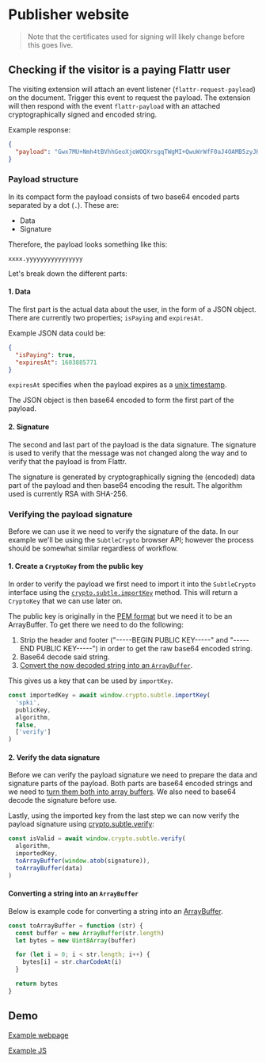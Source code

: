 
# Publisher website

> Note that the certificates used for signing will likely change before this goes live.

## Checking if the visitor is a paying Flattr user

The visiting extension will attach an event listener (`flattr-request-payload`) on the document. Trigger this event to request the payload. The extension will then respond with the event `flattr-payload` with an attached cryptographically signed and encoded string.

Example response:

```json
{
  "payload": "Gwx7MU+Nmh4tBVhhGeoXjoWOQXrsgqTWgMI+QwuWrWfF0aJ4OAMB5zyJKpA9+pTTGJzP6rVEzZw"
}
```

### <a name="payload">Payload structure</a>

In its compact form the payload consists of two base64 encoded parts separated by a dot (`.`). These are:

* Data
* Signature

Therefore, the payload looks something like this:

`xxxx.yyyyyyyyyyyyyyyy`

Let's break down the different parts:

#### 1. Data

The first part is the actual data about the user, in the form of a JSON object. There are currently
two properties; `isPaying` and `expiresAt`.

Example JSON data could be:

```JSON
{
  "isPaying": true,
  "expiresAt": 1603885771
}
```

`expiresAt` specifies when the payload expires as a [unix timestamp](https://en.wikipedia.org/wiki/Unix_time).

The JSON object is then base64 encoded to form the first part of the payload.

#### 2. Signature

The second and last part of the payload is the data signature. The signature is used to verify that the message was not changed along the way and to verify that the payload is from Flattr.

The signature is generated by cryptographically signing the (encoded) data part of the payload and then base64 encoding the result. The algorithm used is currently RSA with SHA-256.

### Verifying the payload signature
Before we can use it we need to verify the signature of the data. In our example we'll be using the `SubtleCrypto` browser API; however the process should be somewhat similar regardless of workflow.

#### 1. Create a `CryptoKey` from the public key

In order to verify the payload we first need to import it into the `SubtleCrypto` interface using the [`crypto.subtle.importKey`](https://developer.mozilla.org/en-US/docs/Web/API/SubtleCrypto/importKey) method. This will return a `CryptoKey` that we can use later on.

The public key is originally in the [PEM format](https://en.wikipedia.org/wiki/Privacy-Enhanced_Mail) but we need it to be an ArrayBuffer. To get there we need to do the following:

1. Strip the header and footer ("-----BEGIN PUBLIC KEY-----" and "-----END PUBLIC KEY-----") in order to get the raw base64 encoded string.
1. Base64 decode said string.
1. [Convert the now decoded string into an `ArrayBuffer`](#to-array-buffer).

This gives us a key that can be used by `importKey`.

```javascript
const importedKey = await window.crypto.subtle.importKey(
  'spki',
  publicKey,
  algorithm,
  false,
  ['verify']
)
```
  
#### 2. Verify the data signature

Before we can verify the payload signature we need to prepare the data and
signature parts of the payload. Both parts are base64 encoded strings and we need to [turn them both into array buffers](#to-array-buffer). We also need to base64 decode the signature before use.

Lastly, using the imported key from the last step we can now verify the payload signature using [crypto.subtle.verify](https://developer.mozilla.org/en-US/docs/Web/API/SubtleCrypto/verify):

```javascript
const isValid = await window.crypto.subtle.verify(
  algorithm,
  importedKey,
  toArrayBuffer(window.atob(signature)),
  toArrayBuffer(data)
)
```


#### <a name="to-array-buffer">Converting a string into an `ArrayBuffer`</a>

Below is example code for converting a string into an [ArrayBuffer](https://developer.mozilla.org/en-US/docs/Web/JavaScript/Reference/Global_Objects/ArrayBuffer).

```javascript
const toArrayBuffer = function (str) {
  const buffer = new ArrayBuffer(str.length)
  let bytes = new Uint8Array(buffer)

  for (let i = 0; i < str.length; i++) {
    bytes[i] = str.charCodeAt(i)
  }

  return bytes
}
```

## Demo

[Example webpage](demo/index.html)

[Example JS](demo/main.js)
